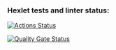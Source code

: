 ### Hexlet tests and linter status:
[![Actions Status](https://github.com/Dmitry-Khodanitsky/frontend-project-11/actions/workflows/hexlet-check.yml/badge.svg)](https://github.com/Dmitry-Khodanitsky/frontend-project-11/actions)

[![Quality Gate Status](https://sonarcloud.io/api/project_badges/measure?project=Dmitry-Khodanitsky_frontend-project-11&metric=alert_status)](https://sonarcloud.io/summary/new_code?id=Dmitry-Khodanitsky_frontend-project-11)